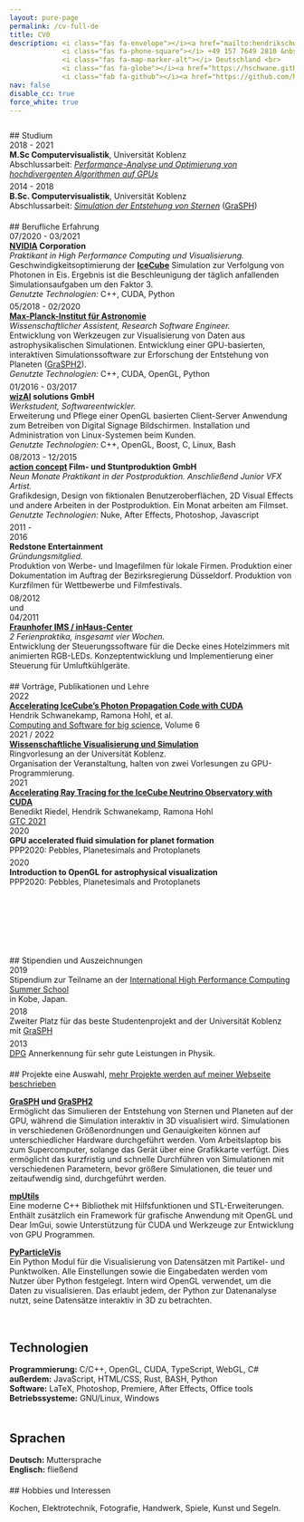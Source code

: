 ```yaml
---
layout: pure-page
permalink: /cv-full-de
title: CV0
description: <i class="fas fa-envelope"></i><a href="mailto:hendrikschwanekamp@gmail.com"> hendrikschwanekamp@gmail.com</a> &nbsp; &nbsp;
             <i class="fas fa-phone-square"></i> +49 157 7649 2810 &nbsp; &nbsp;
             <i class="fas fa-map-marker-alt"></i> Deutschland <br>
             <i class="fas fa-globe"></i><a href="https://hschwane.github.io"> hschwane.github.io</a> &nbsp; &nbsp;
             <i class="fab fa-github"></i><a href="https://github.com/hschwane"> github.com/hschwane</a>         
nav: false
disable_cc: true
force_white: true
---
```


<style>
    .date {
        font-size: 100%;
    }
</style>

<div style="height:10pt"></div>
## Studium

<div class="row">
    <div class="col-2 date">
        2018 - 2021
    </div>
    <div class="col-10">
        <b>M.Sc Computervisualistik</b>, Universität Koblenz<br>
        Abschlussarbeit: <a href="https://kola.opus.hbz-nrw.de/frontdoor/index/index/docId/2161"><i>Performance-Analyse und Optimierung von hochdivergenten Algorithmen auf GPUs</i></a>
    </div>
</div>

<div style="height: 4pt"></div>
<div class="row">
    <div class="col-2 date">
        2014 - 2018
    </div>
    <div class="col-10">
        <b>B.Sc. Computervisualistik</b>, Universität Koblenz<br>
        Abschlussarbeit: <a href="https://kola.opus.hbz-nrw.de/frontdoor/index/index/docId/1638"><i>Simulation der Entstehung von Sternen</i></a> (<a href="/projects/GraSPH/">GraSPH</a>)
    </div>
</div>


<div style="height:15pt"></div>
## Berufliche Erfahrung

<div class="row">
    <div class="col-3 col-sm-2 date">
        07/2020 - 03/2021
    </div>
    <div class="col-9 col-sm-10">
        <a href="https://www.nvidia.com/"><b>NVIDIA</b></a><b> Corporation</b><br>
        <i>Praktikant in High Performance Computing und Visualisierung.</i><br>
        Geschwindigkeitsoptimierung der <a href="https://icecube.wisc.edu/"><b>IceCube</b></a> Simulation zur Verfolgung von Photonen in Eis. Ergebnis ist die Beschleunigung der täglich anfallenden Simulationsaufgaben um den Faktor 3.<br>
        <i>Genutzte Technologien:</i> C++, CUDA, Python
    </div>
</div>

<div style="height: 4pt"></div>
<div class="row">
    <div class="col-3 col-sm-2 date">
        05/2018 - 02/2020
    </div>
    <div class="col-9 col-sm-10">
        <a href="http://www.mpia.de/"><b>Max-Planck-Institut für Astronomie</b></a><br>
        <i>Wissenschaftlicher Assistent, Research Software Engineer.</i> <br>
        Entwicklung von Werkzeugen zur Visualisierung von Daten aus astrophysikalischen Simulationen. 
        Entwicklung einer GPU-basierten, interaktiven Simulationssoftware zur Erforschung der Entstehung von Planeten (<a href="/projects/GraSPH2">GraSPH2</a>).<br>
        <i>Genutzte Technologien:</i> C++, CUDA, OpenGL, Python
    </div>
</div>

<div style="height: 4pt"></div>
<div class="row">
    <div class="col-3 col-sm-2 date">
        01/2016 - 03/2017
    </div>
    <div class="col-9 col-sm-10">
        <a href="https://www.wizai.com/"><b>wizAI</b></a><b> solutions GmbH </b><br>
        <i>Werkstudent, Softwareentwickler.</i> <br>
        Erweiterung und Pflege einer OpenGL basierten Client-Server Anwendung zum Betreiben von Digital Signage Bildschirmen.
        Installation und Administration von Linux-Systemen beim Kunden.<br>
        <i>Genutzte Technologien:</i> C++, OpenGL, Boost, C, Linux, Bash 
    </div>
</div>

<div style="height: 4pt"></div>
<div class="row">
    <div class="col-3 col-sm-2 date">
        08/2013 - 12/2015
    </div>
    <div class="col-9 col-sm-10">
        <a href="https://www.actionconcept.com/"><b>action concept</b></a><b> Film- und Stuntproduktion GmbH </b><br>
        <i>Neun Monate Praktikant in der Postproduktion. Anschließend Junior VFX Artist.</i> <br>
        Grafikdesign, Design von fiktionalen Benutzeroberflächen, 2D Visual Effects und andere Arbeiten in der Postproduktion. Ein Monat arbeiten am Filmset. <br>
        <i>Genutzte Technologien:</i> Nuke, After Effects, Photoshop, Javascript 
    </div>
</div>

<div style="height: 4pt"></div>
<div class="row">
    <div class="col-3 col-sm-2 date">
        2011 - <br>2016
    </div>
    <div class="col-9 col-sm-10">
        <b>Redstone Entertainment</b><br> 
        <i>Gründungsmitglied.</i><br>
        Produktion von Werbe- und Imagefilmen für lokale Firmen. Produktion einer Dokumentation im Auftrag der Bezirksregierung Düsseldorf.
        Produktion von Kurzfilmen für Wettbewerbe und Filmfestivals.
    </div>
</div>

<div style="height: 4pt"></div>
<div class="row">
    <div class="col-3 col-sm-2 date">
        08/2012<br>
        und<br>
        04/2011
    </div>
    <div class="col-9 col-sm-10">
        <a href="https://www.inhaus.fraunhofer.de/"><b>Fraunhofer IMS / inHaus-Center</b></a> <br>
        <i>2 Ferienpraktika, insgesamt vier Wochen.</i><br>
        Entwicklung der Steuerungssoftware für die Decke eines Hotelzimmers mit animierten RGB-LEDs.
        Konzeptentwicklung und Implementierung einer Steuerung für Umluftkühlgeräte.
    </div>
</div>

<div style="height:15pt"></div>
## Vorträge, Publikationen und Lehre

<div class="row">
    <div class="col-2 col-sm-1 date">
        2022
    </div>
    <div class="col-10 col-sm-11">
        <a href="https://link.springer.com/article/10.1007/s41781-022-00080-8"><b>Accelerating IceCube’s Photon Propagation Code with CUDA</b></a><br>
        Hendrik Schwanekamp, Ramona Hohl, et al. <br>
        <a href="https://www.springer.com/journal/41781">Computing and Software for big science</a>, Volume 6
    </div>
</div>

<div class="row">
    <div class="col-2 col-sm-1 date">
        2021 / 2022
    </div>
    <div class="col-10 col-sm-11">
        <a href="https://www.uni-koblenz-landau.de/de/koblenz/fb4/icv/agmueller/lehre/ws2022/wivisi"><b>Wissenschaftliche Visualisierung und Simulation</b></a><br>
        Ringvorlesung an der Universität Koblenz.<br>
        Organisation der Veranstaltung, halten von zwei Vorlesungen zu GPU-Programmierung.
    </div>
</div>

<div class="row">
    <div class="col-2 col-sm-1 date">
        2021
    </div>
    <div class="col-10 col-sm-11">
        <a href="https://gtc21.event.nvidia.com/media/Accelerating%20Ray%20Tracing%20for%20the%20IceCube%20Neutrino%20Observatory%20with%20CUDA%20%5BS32113%5D/1_nmy716qt"><b>Accelerating Ray Tracing for the IceCube Neutrino Observatory with CUDA</b></a><br>
        Benedikt Riedel, Hendrik Schwanekamp, Ramona Hohl <br>
        <a href="https://www.nvidia.com/en-us/gtc/">GTC 2021</a>
    </div>
</div>

<div class="row">
    <div class="col-2 col-sm-1 date">
        2020
    </div>
    <div class="col-10 col-sm-11">
        <b>GPU accelerated fluid simulation for planet formation</b><br>
        PPP2020: Pebbles, Planetesimals and Protoplanets
    </div>
</div>

<div style="height:4pt"></div>
<div class="row">
    <div class="col-2 col-sm-1 date">
        2020
    </div>
    <div class="col-10 col-sm-11">
        <b>Introduction to OpenGL for astrophysical visualization</b><br>
        PPP2020: Pebbles, Planetesimals and Protoplanets
    </div>
</div>

<div> &nbsp; <br> &nbsp; <br> &nbsp; <br> &nbsp; <br> &nbsp; <br> &nbsp; <br></div>

<div style="height:15pt"></div>
## Stipendien und Auszeichnungen

<div class="row">
    <div class="col-2 col-sm-1 date">
        2019
    </div>
    <div class="col-10 col-sm-11">
        Stipendium zur Teilname an der <a href="http://www.ihpcss.org/">International High Performance Computing Summer School</a><br> in Kobe, Japan.
    </div>
</div>

<div style="height: 4pt"></div>
<div class="row">
    <div class="col-2 col-sm-1 date">
        2018
    </div>
    <div class="col-10 col-sm-11">
        Zweiter Platz für das beste Studentenprojekt and der Universität Koblenz mit <a href="/projects/GraSPH/">GraSPH</a> 
    </div>
</div>

<div style="height:4pt"></div>
<div class="row">
    <div class="col-2 col-sm-1 date">
        2013
    </div>
    <div class="col-10 col-sm-11">
        <a href="https://www.dpg-physik.de/">DPG</a> Annerkennung für sehr gute Leistungen in Physik.
    </div>
</div>

<div style="height:15pt"></div>
## Projekte
eine Auswahl, <a href="/projects/">mehr Projekte werden auf meiner Webseite beschrieben</a>

<a href="https://hschwane.github.io/projects/GraSPH/"><b>GraSPH</b></a><b> und </b><a href="https://hschwane.github.io/projects/GraSPH2/"><b>GraSPH2</b></a><br>
Ermöglicht das Simulieren der Entstehung von Sternen und Planeten auf der GPU, während die Simulation interaktiv in 3D visualisiert wird. 
Simulationen in verschiedenen Größenordnungen und Genauigkeiten können auf unterschiedlicher Hardware durchgeführt werden. Vom Arbeitslaptop bis zum Supercomputer, solange das Gerät über eine Grafikkarte verfügt. 
Dies ermöglicht das kurzfristig und schnelle Durchführen von Simulationen mit verschiedenen Parametern, bevor größere Simulationen, die teuer und zeitaufwendig sind, durchgeführt werden.

<a href="https://hschwane.github.io/projects/mpUtils/"><b>mpUtils</b></a><br>
Eine moderne C++ Bibliothek mit Hilfsfunktionen und STL-Erweiterungen. Enthält zusätzlich ein Framework für grafische Anwendung mit OpenGL und Dear ImGui, sowie Unterstützung für CUDA und Werkzeuge zur Entwicklung von GPU Programmen. 

<a href="https://hschwane.github.io/projects/PyParticleVis/"><b>PyParticleVis</b></a><br>
Ein Python Modul für die Visualisierung von Datensätzen mit Partikel- und Punktwolken. Alle Einstellungen sowie die Eingabedaten werden vom Nutzer über Python festgelegt. Intern wird OpenGL verwendet, um die Daten zu visualisieren.
Das erlaubt jedem, der Python zur Datenanalyse nutzt, seine Datensätze interaktiv in 3D zu betrachten.

<div class="row">
    <div class="col-md-8">
        <div style="height:15pt"></div>
        <h2>Technologien</h2>
        <b>Programmierung:</b> C/C++, OpenGL, CUDA, TypeScript, WebGL, C#<br>
        <b>außerdem:</b> JavaScript, HTML/CSS, Rust, BASH, Python<br>  
        <b>Software:</b> LaTeX, Photoshop, Premiere, After Effects, Office tools<br>
        <b>Betriebssysteme:</b> GNU/Linux, Windows<br>    
    </div>
    <div class="col-md-4">
        <div style="height:15pt"></div>
        <h2>Sprachen</h2>
        <b>Deutsch:</b> Muttersprache<br>
        <b>Englisch:</b> fließend
    </div>
</div>


<div style="height:15pt"></div>
## Hobbies und Interessen

Kochen, Elektrotechnik, Fotografie, Handwerk, Spiele, Kunst und Segeln.



